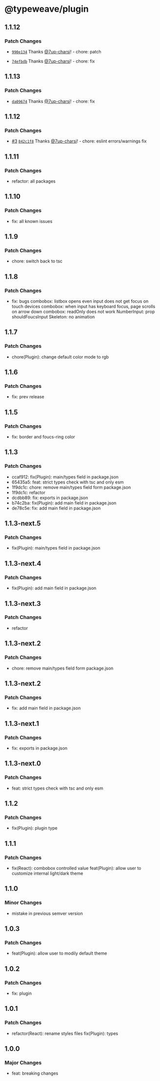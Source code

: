 # @typeweave/plugin

## 1.1.12

### Patch Changes

- [`990e134`](https://github.com/7up-charsi/typeweave/commit/990e13434221d8da4d50c0eef44511832722b1ae) Thanks [@7up-charsi](https://github.com/7up-charsi)! - chore: patch

- [`74efbdb`](https://github.com/7up-charsi/typeweave/commit/74efbdb349dd185c3bc62e9b58460353d7768ecb) Thanks [@7up-charsi](https://github.com/7up-charsi)! - chore: fix

## 1.1.13

### Patch Changes

- [`da09674`](https://github.com/7up-charsi/typeweave/commit/da09674526ad44738476cb4e4e3cfb22201b4571) Thanks [@7up-charsi](https://github.com/7up-charsi)! - chore: fix

## 1.1.12

### Patch Changes

- [#3](https://github.com/7up-charsi/typeweave/pull/3) [`842c1f8`](https://github.com/7up-charsi/typeweave/commit/842c1f8f9ce1cf1d0a98dfb2e4d9c7ee7c14ccc4) Thanks [@7up-charsi](https://github.com/7up-charsi)! - chore: eslint errors/warnings fix

## 1.1.11

### Patch Changes

- refactor: all packages

## 1.1.10

### Patch Changes

- fix: all known issues

## 1.1.9

### Patch Changes

- chore: switch back to tsc

## 1.1.8

### Patch Changes

- fix: bugs
  combobox: listbox opens even input does not get focus on touch devices
  combobox: when input has keyboard focus, page scrolls on arrow down
  combobox: readOnly does not work
  NumberInput: prop shouldFoucsInput
  Skeleton: no animation

## 1.1.7

### Patch Changes

- chore(Plugin): change default color mode to rgb

## 1.1.6

### Patch Changes

- fix: prev release

## 1.1.5

### Patch Changes

- fix: border and foucs-ring color

## 1.1.3

### Patch Changes

- ccaf912: fix(Plugin): main/types field in package.json
- 65435a5: feat: strict types check with tsc and only esm
- 1f9dc1c: chore: remove main/types field form package.json
- 1f9dc1c: refactor
- dcdbb89: fix: exports in package.json
- b74c2ba: fix(Plugin): add main field in package.json
- de78c5e: fix: add main field in package.json

## 1.1.3-next.5

### Patch Changes

- fix(Plugin): main/types field in package.json

## 1.1.3-next.4

### Patch Changes

- fix(Plugin): add main field in package.json

## 1.1.3-next.3

### Patch Changes

- refactor

## 1.1.3-next.2

### Patch Changes

- chore: remove main/types field form package.json

## 1.1.3-next.2

### Patch Changes

- fix: add main field in package.json

## 1.1.3-next.1

### Patch Changes

- fix: exports in package.json

## 1.1.3-next.0

### Patch Changes

- feat: strict types check with tsc and only esm

## 1.1.2

### Patch Changes

- fix(Plugin): plugin type

## 1.1.1

### Patch Changes

- fix(React): combobox controlled value
  feat(Plugin): allow user to customize internal light/dark theme

## 1.1.0

### Minor Changes

- mistake in previous semver version

## 1.0.3

### Patch Changes

- feat(Plugin): allow user to modily default theme

## 1.0.2

### Patch Changes

- fix: plugin

## 1.0.1

### Patch Changes

- refactor(React): rename styles files
  fix(Plugin): types

## 1.0.0

### Major Changes

- feat: breaking changes
